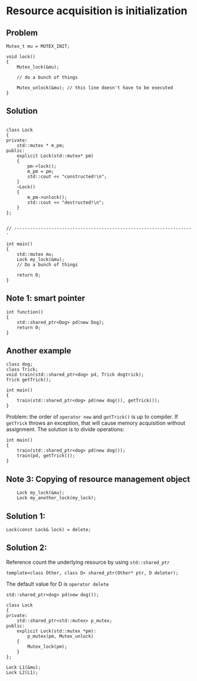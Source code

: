 # Resource acquisition is initialization

## Problem

```
Mutex_t mu = MUTEX_INIT;

void lock()
{
	Mutex_lock(&mu);

	// do a bunch of things

	Mutex_unlock(&mu); // this line doesn't have to be executed
}

```

## Solution

```

class Lock
{
private:
	std::mutex * m_pm;
public:
	explicit Lock(std::mutex* pm)
	{
		pm->lock();
		m_pm = pm;
		std::cout << "constructed!\n";
	}
	~Lock()
	{
		m_pm->unlock();
		std::cout << "destructed!\n";
	}
};


// --------------------------------------------------------------------

int main()
{
	std::mutex mu;
	Lock my_lock(&mu);
	// Do a bunch of things

	return 0;
}

```

## Note 1: smart pointer

```
int function()
{
	std::shared_ptr<Dog> pd(new Dog);
	return 0;
}
```

## Another example

```
class dog;
class Trick;
void train(std::shared_ptr<dog> pd, Trick dogtrick);
Trick getTrick();

int main()
{
	train(std::shared_ptr<dog> pd(new dog()), getTrick());
}
```

Problem: the order of `operator new` and `getTrick()` is up to compiler. If `getTrick` throws an exception, that will cause memory acquisition without assignment.
The solution is to divide operations:

```
int main()
{
	train(std::shared_ptr<dog> pd(new dog());
	train(pd, getTrick());
}
```

## Note 3: Copying of resource management object

```
	Lock my_lock(&mu);
	Lock my_another_lock(my_lock);
```

## Solution 1:

```
Lock(const Lock& lock) = delete;
```

## Solution 2:

Reference count the underlying resource by using `std::shared_ptr`

`template<class Other, class D> shared_ptr(Other* ptr, D deleter);`

The default value for D is `operator delete`

`std::shared_ptr<dog> pd(new dog());`

```
class Lock
{
private:
	std::shared_ptr<std::mutex> p_mutex;
public:
	explicit Lock(std::mutex *pm):
		p_mutex(pm, Mutex_unlock)
	{
		Mutex_lock(pm);
	}
};

Lock L1(&mu);
Lock L2(L1);

```